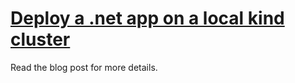 # [Deploy a .net app on a local kind cluster](https://blog.robertoconterosito.it/posts/deploy-local-kind-net-app/)

Read the blog post for more details.
